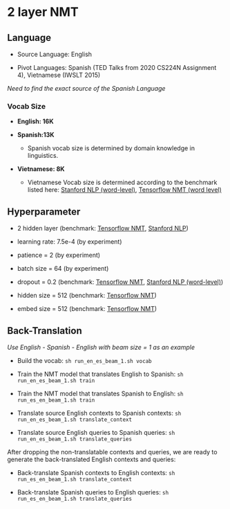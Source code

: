 # 2 layer NMT 

## Language
- Source Language: English 

- Pivot Languages: Spanish (TED Talks from 2020 CS224N Assignment 4), Vietnamese (IWSLT 2015) 

*Need to find the exact source of the Spanish Language*

### Vocab Size

- **English: 16K**

- **Spanish:13K**

  - Spanish vocab size is determined by domain knowledge in linguistics. 

- **Vietnamese: 8K**

  - Vietnamese Vocab size is determined according to the benchmark listed here: [Stanford NLP (word-level)](https://nlp.stanford.edu/projects/nmt/), [Tensorflow NMT (word level)](https://github.com/tensorflow/nmt#iwslt-english-vietnamese)

## Hyperparameter

- 2 hidden layer (benchmark: [Tensorflow NMT](https://github.com/tensorflow/nmt#iwslt-english-vietnamese), [Stanford NLP](https://nlp.stanford.edu/projects/nmt/))

- learning rate: 7.5e-4 (by experiment)

- patience = 2 (by experiment)

- batch size = 64 (by experiment) 

- dropout = 0.2 (benchmark: [Tensorflow NMT](https://github.com/tensorflow/nmt#iwslt-english-vietnamese), [Stanford NLP (word-level)](https://nlp.stanford.edu/projects/nmt/))

- hidden size = 512 (benchmark: [Tensorflow NMT](https://github.com/tensorflow/nmt#iwslt-english-vietnamese))

- embed size = 512 (benchmark: [Tensorflow NMT](https://github.com/tensorflow/nmt#iwslt-english-vietnamese))

## Back-Translation  

_Use English - Spanish - English with beam size = 1 as an example_

- Build the vocab: `sh run_en_es_beam_1.sh vocab`

- Train the NMT model that translates English to Spanish: `sh run_en_es_beam_1.sh train`

- Train the NMT model that translates Spanish to English: `sh run_es_en_beam_1.sh train`

- Translate source English contexts to Spanish contexts: `sh run_en_es_beam_1.sh translate_context`

- Translate source English queries to Spanish queries: `sh run_en_es_beam_1.sh translate_queries`

After dropping the non-translatable contexts and queries, we are ready to generate the back-translated English contexts and queries: 

- Back-translate Spanish contexts to English contexts: `sh run_es_en_beam_1.sh translate_context`

- Back-translate Spanish queries to English queries: `sh run_es_en_beam_1.sh translate_queries`
